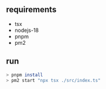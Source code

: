 ## requirements
- tsx
- nodejs-18
- pnpm
- pm2

## run
 ```sh
> pnpm install 
> pm2 start "npx tsx ./src/index.ts"
```
